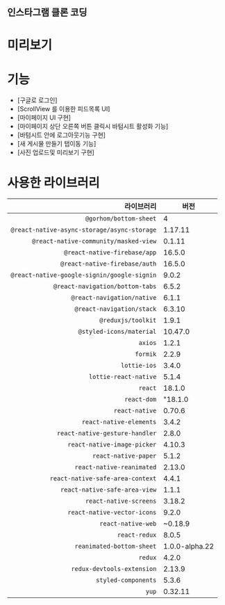 ## 인스타그램 클론 코딩

# 미리보기


# 기능

- [구글로 로그인]
- [ScrollView 를 이용한 피드목록 UI]
- [마이페이지 UI 구현]
- [마이페이지 상단 오른쪽 버튼 클릭시 바텀시트 활성화 기능]
- [바텀시트 안에 로그아웃기능 구현]
- [새 게시물 만들기 탭이동 기능]
- [사진 업로드및 미리보기 구현]


# 사용한 라이브러리

| 라이브러리 | 버전 |
|--------:|---------|
   | `@gorhom/bottom-sheet`| 4 |
   | `@react-native-async-storage/async-storage`| 1.17.11 |
   | `@react-native-community/masked-view`| 0.1.11 |
   | `@react-native-firebase/app`| 16.5.0 |
   | `@react-native-firebase/auth`| 16.5.0 |
   | `@react-native-google-signin/google-signin`| 9.0.2 |
   | `@react-navigation/bottom-tabs`| 6.5.2 |
   | `@react-navigation/native`| 6.1.1 |
   | `@react-navigation/stack`| 6.3.10 |
   | `@reduxjs/toolkit`| 1.9.1 |
   | `@styled-icons/material`| 10.47.0 |
   | `axios`| 1.2.1 |
   | `formik`| 2.2.9 |
   | `lottie-ios`| 3.4.0 |
   | `lottie-react-native`| 5.1.4 |
   | `react`| 18.1.0 |
   | `react-dom`| "18.1.0 |
   | `react-native`| 0.70.6 |
   | `react-native-elements`| 3.4.2 |
   | `react-native-gesture-handler`| 2.8.0 |
   | `react-native-image-picker`| 4.10.3 |
   | `react-native-paper`| 5.1.2 |
   | `react-native-reanimated`| 2.13.0 |
   | `react-native-safe-area-context`| 4.4.1 |
   | `react-native-safe-area-view`| 1.1.1 |
   | `react-native-screens`| 3.18.2 |
   | `react-native-vector-icons`| 9.2.0 |
   | `react-native-web`| ~0.18.9 |
   | `react-redux`| 8.0.5 |
   | `reanimated-bottom-sheet`| 1.0.0-alpha.22 |
   | `redux`| 4.2.0 |
   | `redux-devtools-extension`| 2.13.9 |
   | `styled-components`| 5.3.6 |
   | `yup`| 0.32.11 |
